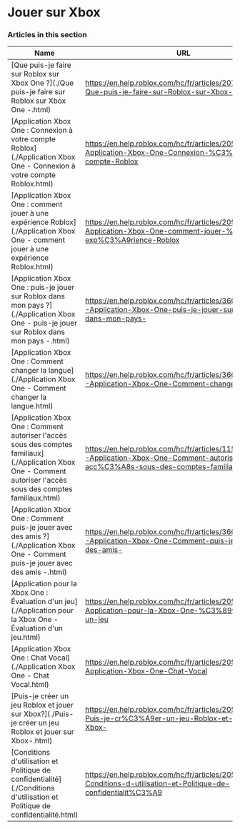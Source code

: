 # Jouer sur Xbox  
### Articles in this section
Name|URL
-|-
[Que puis-je faire sur Roblox sur Xbox One ?](./Que puis-je faire sur Roblox sur Xbox One -.html) |https://en.help.roblox.com/hc/fr/articles/207850783-Que-puis-je-faire-sur-Roblox-sur-Xbox-One-
[Application Xbox One : Connexion à votre compte Roblox](./Application Xbox One - Connexion à votre compte Roblox.html) |https://en.help.roblox.com/hc/fr/articles/205662594-Application-Xbox-One-Connexion-%C3%A0-votre-compte-Roblox
[Application Xbox One : comment jouer à une expérience Roblox](./Application Xbox One - comment jouer à une expérience Roblox.html) |https://en.help.roblox.com/hc/fr/articles/205091984-Application-Xbox-One-comment-jouer-%C3%A0-une-exp%C3%A9rience-Roblox
[Application Xbox One : puis-je jouer sur Roblox dans mon pays ?](./Application Xbox One - puis-je jouer sur Roblox dans mon pays -.html) |https://en.help.roblox.com/hc/fr/articles/360000334743-Application-Xbox-One-puis-je-jouer-sur-Roblox-dans-mon-pays-
[Application Xbox One : Comment changer la langue](./Application Xbox One - Comment changer la langue.html) |https://en.help.roblox.com/hc/fr/articles/360000273466-Application-Xbox-One-Comment-changer-la-langue
[Application Xbox One : Comment autoriser l'accès sous des comptes familiaux](./Application Xbox One - Comment autoriser l'accès sous des comptes familiaux.html) |https://en.help.roblox.com/hc/fr/articles/115001279786-Application-Xbox-One-Comment-autoriser-l-acc%C3%A8s-sous-des-comptes-familiaux
[Application Xbox One : Comment puis-je jouer avec des amis ?](./Application Xbox One - Comment puis-je jouer avec des amis -.html) |https://en.help.roblox.com/hc/fr/articles/360000334526-Application-Xbox-One-Comment-puis-je-jouer-avec-des-amis-
[Application pour la Xbox One : Évaluation d'un jeu](./Application pour la Xbox One - Évaluation d'un jeu.html) |https://en.help.roblox.com/hc/fr/articles/205355420-Application-pour-la-Xbox-One-%C3%89valuation-d-un-jeu
[Application Xbox One : Chat Vocal](./Application Xbox One - Chat Vocal.html) |https://en.help.roblox.com/hc/fr/articles/205355430-Application-Xbox-One-Chat-Vocal
[Puis-je créer un jeu Roblox et jouer sur Xbox?](./Puis-je créer un jeu Roblox et jouer sur Xbox-.html) |https://en.help.roblox.com/hc/fr/articles/205091994-Puis-je-cr%C3%A9er-un-jeu-Roblox-et-jouer-sur-Xbox-
[Conditions d'utilisation et Politique de confidentialité](./Conditions d'utilisation et Politique de confidentialité.html) |https://en.help.roblox.com/hc/fr/articles/205358110-Conditions-d-utilisation-et-Politique-de-confidentialit%C3%A9